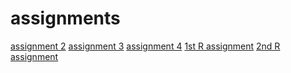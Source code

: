 # assignments

[assignment 2](https://github.com/ncktb/assignments/blob/master/assignment2%20(1)(1).ipynb)
[assignment 3](https://github.com/ncktb/assignments/blob/master/assignment3%2010-4.ipynb)
[assignment 4](https://github.com/ncktb/assignments/blob/master/assignment4%20nw%2024%204.ipynb)
[1st R assignment](https://github.com/ncktb/assignments/blob/master/Graded_assignment1%20(1).ipynb)
[2nd R assignment](https://github.com/ncktb/assignments/blob/master/Graded_assignment_2%20(2).ipynb)
